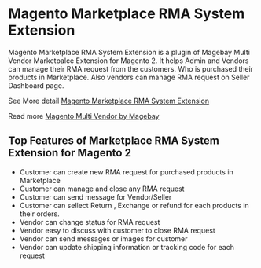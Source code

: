 # Magento Marketplace RMA System Extension
Magento Marketplace RMA System Extension is a plugin of Magebay Multi Vendor Marketpalce Extension for Magento 2. It helps Admin and Vendors can manage their RMA request from the customers. Who is purchased their products in Marketplace. Also vendors can manage RMA request on Seller Dashboard page.

See More detail [Magento Marketplace RMA System Extension](https://www.magebay.com/magento-marketplace-rma-system)

Read more [Magento Multi Vendor by Magebay](https://www.magebay.com/magento-multi-vendor-marketplace-extension)

## Top Features of Marketplace RMA System Extension for Magento 2
- Customer can create new RMA request for purchased products in Marketplace
- Customer can manage and close any RMA request
- Customer can send message for Vendor/Seller
- Customer can sellect Return , Exchange or refund for each products in their orders.
- Vendor can change status for RMA request
- Vendor easy to discuss with customer to close RMA request
- Vendor can send messages or images for customer
- Vendor can update shipping information or tracking code for each request



